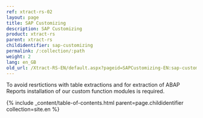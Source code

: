 ```yaml
---
ref: xtract-rs-02
layout: page
title: SAP Customizing
description: SAP Customizing
product: xtract-rs
parent: xtract-rs
childidentifier: sap-customizing
permalink: /:collection/:path
weight: 2
lang: en_GB
old_url: /Xtract-RS-EN/default.aspx?pageid=SAPCustomizing-EN:sap-customizing-en
---
```


To avoid resrtictions with table extractions and for extraction of ABAP Reports installation of our custom function modules is required.


{% include _content/table-of-contents.html parent=page.childidentifier collection=site.en %}